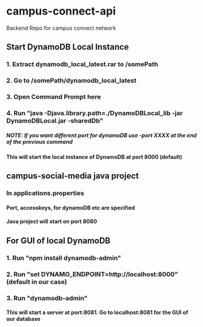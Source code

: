 # campus-connect-api
Backend Repo for campus connect network

## Start DynamoDB Local Instance
### 1. Extract dynamodb_local_latest.rar to /somePath
### 2. Go to /somePath/dynamodb_local_latest
### 3. Open Command Prompt here
### 4. Run "java -Djava.library.path=./DynamoDBLocal_lib -jar DynamoDBLocal.jar -sharedDb"
##### NOTE: If you want different port for dynamoDB use -port XXXX at the end of the previous command
#### This will start the local instance of DynamoDB at port 8000 (default)

## campus-social-media java project
### In applications.properties
#### Port, accesskeys, for dynamoDB etc are specified
#### Java project will start on port 8080

## For GUI of local DynamoDB
### 1. Run "npm install dynamodb-admin"
### 2. Run "set DYNAMO_ENDPOINT=http://localhost:8000" (default in our case)
### 3. Run "dynamodb-admin"
#### This will start a server at port:8081. Go to localhost:8081 for the GUI of our database
